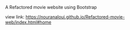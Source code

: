 A Refactored movie website using Bootstrap

view link: https://nouranaloui.github.io/Refactored-movie-web/index.html#home

